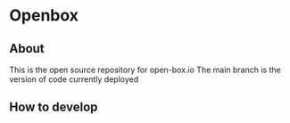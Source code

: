 # Openbox

## About

This is the open source repository for open-box.io
The main branch is the version of code currently deployed

## How to develop
